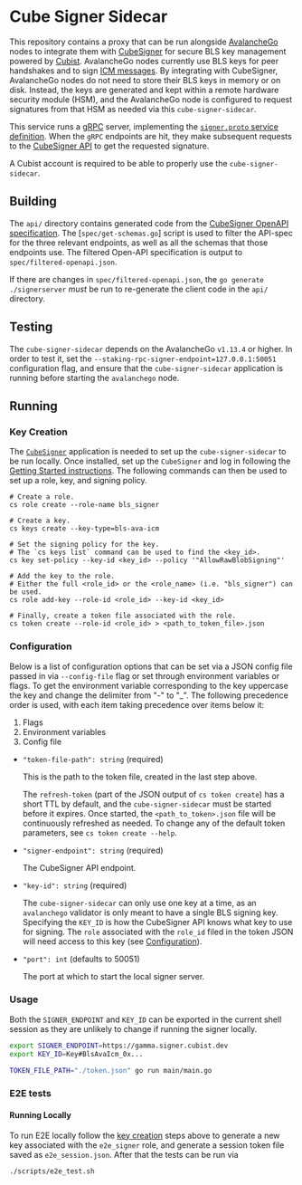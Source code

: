 # Cube Signer Sidecar

This repository contains a proxy that can be run alongside [AvalancheGo](https://github.com/ava-labs/avalanchego) nodes to integrate them with [CubeSigner](https://cubist.dev/products/cubesigner-self-custody) for secure BLS key management powered by [Cubist](https://cubist.dev/). AvalancheGo nodes currently use BLS keys for peer handshakes and to sign [ICM messages](https://build.avax.network/docs/cross-chain/avalanche-warp-messaging/overview). By integrating with CubeSigner, AvalancheGo nodes do not need to store their BLS keys in memory or on disk. Instead, the keys are generated and kept within a remote hardware security module (HSM), and the AvalancheGo node is configured to request signatures from that HSM as needed via this `cube-signer-sidecar`.

This service runs a [gRPC](https://grpc.io/) server, implementing the [`signer.proto` service definition](https://github.com/ava-labs/avalanchego/blob/master/proto/signer/signer.proto). When the `gRPC` endpoints are hit, they make subsequent requests to the [CubeSigner API](https://signer-docs.cubist.dev/api) to get the requested signature.

A Cubist account is required to be able to properly use the `cube-signer-sidecar`.

## Building

The `api/` directory contains generated code from the [CubeSigner OpenAPI specification](https://raw.githubusercontent.com/cubist-labs/CubeSigner-TypeScript-SDK/main/packages/sdk/spec/openapi.json). The [`spec/get-schemas.go`] script is used to filter the API-spec for the three relevant endpoints, as well as all the schemas that those endpoints
use. The filtered Open-API specification is output to `spec/filtered-openapi.json`.

If there are changes in `spec/filtered-openapi.json`, the `go generate ./signerserver` _must_ be run to re-generate the client code in the `api/` directory.

## Testing

The `cube-signer-sidecar` depends on the AvalancheGo `v1.13.4` or higher. In order to test it, set the `--staking-rpc-signer-endpoint=127.0.0.1:50051` configuration flag, and ensure that the `cube-signer-sidecar` application is running before starting the `avalanchego` node.

## Running

### Key Creation

The [`CubeSigner`](https://github.com/cubist-partners/CubeSigner/) application is needed to set up the `cube-signer-sidecar` to be run locally. Once installed, set up the `CubeSigner` and log in following the [Getting Started instructions](https://signer-docs.cubist.dev/getting-started). The following commands can then be used to set up a role, key, and signing policy. 

```shell
# Create a role.
cs role create --role-name bls_signer

# Create a key.
cs keys create --key-type=bls-ava-icm

# Set the signing policy for the key.
# The `cs keys list` command can be used to find the <key_id>.
cs key set-policy --key-id <key_id> --policy '"AllowRawBlobSigning"'

# Add the key to the role.
# Either the full <role_id> or the <role_name> (i.e. "bls_signer") can be used.
cs role add-key --role-id <role_id> --key-id <key_id>

# Finally, create a token file associated with the role.
cs token create --role-id <role_id> > <path_to_token_file>.json
```

### Configuration

Below is a list of configuration options that can be set via a JSON config file passed in via `--config-file` flag or set through environment variables or flags. To get the environment variable corresponding to the key uppercase the key and change the delimiter from "-" to "_". The following precedence order is used, with each item taking precedence over items below it:

1. Flags
2. Environment variables
3. Config file

- `"token-file-path": string` (required)

  This is the path to the token file, created in the last step above.

  The `refresh-token` (part of the JSON output of `cs token create`) has a short TTL by default, and the `cube-signer-sidecar` must be started before it expires. Once started, the `<path_to_token>.json` file will be continuously refreshed as needed. To change any of the default token parameters, see `cs token create --help`.

- `"signer-endpoint": string` (required)

  The CubeSigner API endpoint.

- `"key-id": string` (required)

  The `cube-signer-sidecar` can only use one key at a time, as an `avalanchego` validator is only meant to have a single BLS signing key. Specifying the `KEY_ID` is how the CubeSigner API knows what key to use for signing. The `role` associated with the `role_id` filed in the token JSON will need access to this key (see [Configuration](#configuration)).

- `"port": int` (defaults to 50051)

  The port at which to start the local signer server.

### Usage

Both the `SIGNER_ENDPOINT` and `KEY_ID` can be exported in the current shell session as they are unlikely to change if running the signer locally.

```bash
export SIGNER_ENDPOINT=https://gamma.signer.cubist.dev
export KEY_ID=Key#BlsAvaIcm_0x...

TOKEN_FILE_PATH="./token.json" go run main/main.go
```

### E2E tests

#### Running Locally

To run E2E locally follow the [key creation](#key-creation) steps above to generate a new key associated with the `e2e_signer` role, and generate a session token file saved as `e2e_session.json`. After that the tests can be run via

```bash
./scripts/e2e_test.sh
```
